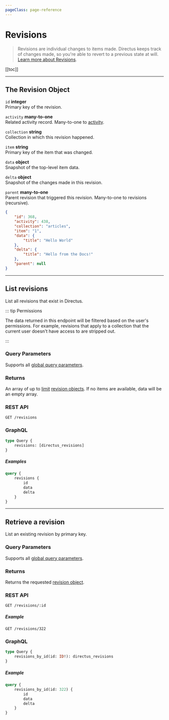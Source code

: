 ```yaml
---
pageClass: page-reference
---
```


# Revisions

<div class="two-up">
<div class="left">

> Revisions are individual changes to items made. Directus keeps track of changes made, so you're able to revert to a
> previous state at will. [Learn more about Revisions](/concepts/revisions/).

</div>
<div class="right">

[[toc]]

</div>
</div>

---

## The Revision Object

<div class="two-up">
<div class="left">
<div class="definitions">

`id` **integer**\
Primary key of the revision.

`activity` **many-to-one**\
Related activity record. Many-to-one to [activity](/reference/api/rest/activity/).

`collection` **string**\
Collection in which this revision happened.

`item` **string**\
Primary key of the item that was changed.

`data` **object**\
Snapshot of the top-level item data.

`delta` **object**\
Snapshot of the changes made in this revision.

`parent` **many-to-one**\
Parent revision that triggered this revision. Many-to-one to revisions (recursive).

</div>
</div>
<div class="right">

```json
{
	"id": 368,
	"activity": 438,
	"collection": "articles",
	"item": "1",
	"data": {
		"title": "Hello World"
	},
	"delta": {
		"title": "Hello from the Docs!"
	},
	"parent": null
}
```

</div>
</div>

---

## List revisions

List all revisions that exist in Directus.

<div class="two-up">
<div class="left">

::: tip Permissions

The data returned in this endpoint will be filtered based on the user's permissions. For example, revisions that apply
to a collection that the current user doesn't have access to are stripped out.

:::

### Query Parameters

Supports all [global query parameters](/reference/api/query).

### Returns

An array of up to [limit](/reference/api/query/#limit) [revision objects](#the-revision-object). If no items are
available, data will be an empty array.

</div>
<div class="right">

### REST API

```
GET /revisions
```

### GraphQL

```graphql
type Query {
	revisions: [directus_revisions]
}
```

##### Examples

```graphql
query {
	revisions {
		id
		data
		delta
	}
}
```

</div>
</div>

---

## Retrieve a revision

List an existing revision by primary key.

<div class="two-up">
<div class="left">

### Query Parameters

Supports all [global query parameters](/reference/api/query).

### Returns

Returns the requested [revision object](#the-revision-object).

</div>
<div class="right">

### REST API

```
GET /revisions/:id
```

##### Example

```
GET /revisions/322
```

### GraphQL

```graphql
type Query {
	revisions_by_id(id: ID!): directus_revisions
}
```

##### Example

```graphql
query {
	revisions_by_id(id: 322) {
		id
		data
		delta
	}
}
```

</div>
</div>
